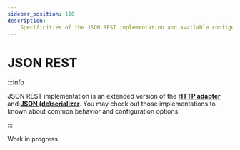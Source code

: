 ```yaml
---
sidebar_position: 110
description:
    Specificities of the JSON REST implementation and available configuration.
---
```


# JSON REST

:::info

JSON REST implementation is an extended version of the
[**HTTP adapter**](/docs/advanced/implementations/http) and
[**JSON (de)serializer**](docs/advanced/implementations/json). You may check out
those implementations to known about common behavior and configuration options.

:::

<span className="chip chip--primary">Work in progress</span>
